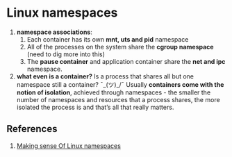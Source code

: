 # Linux namespaces

1. **namespace associations**:
   1. Each container has its own **mnt, uts and pid** namespace
   2. All of the processes on the system share the **cgroup namespace** (need to dig more into this)
   3. The **pause container** and application container share the **net and ipc** namespace.
2. **what even is a container?** Is a process that shares all but one namespace still a container? ¯\_(ツ)_/¯ Usually **containers come with the notion of isolation**, achieved through namespaces - the smaller the number of namespaces and resources that a process shares, the more isolated the process is and that’s all that really matters.


## References
1. [Making sense Of Linux namespaces](https://prefetch.net/blog/2018/02/22/making-sense-of-linux-namespaces/)